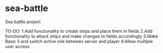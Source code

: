 # sea-battle
Sea battle project

TO-DO:
1.Add functionality to create ships and place them in fields
2.Add functionality to attack ships and make changes to fields accordingly
3.Make Basic II and switch active role between server and player
4.Allow multiple user access
